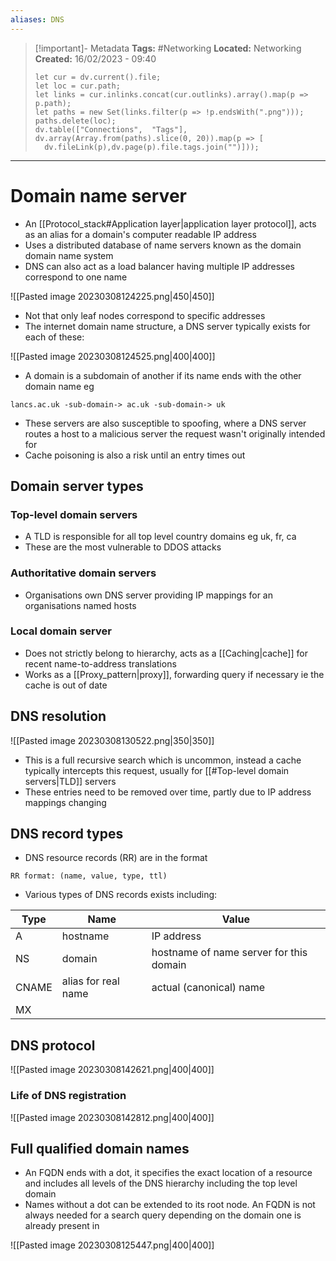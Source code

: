 ```yaml
---
aliases: DNS
---
```


> [!important]- Metadata
> **Tags:** #Networking 
> **Located:** Networking
> **Created:** 16/02/2023 - 09:40
> ```dataviewjs
>let cur = dv.current().file;
>let loc = cur.path;
>let links = cur.inlinks.concat(cur.outlinks).array().map(p => p.path);
>let paths = new Set(links.filter(p => !p.endsWith(".png")));
>paths.delete(loc);
>dv.table(["Connections",  "Tags"], dv.array(Array.from(paths).slice(0, 20)).map(p => [
>   dv.fileLink(p),dv.page(p).file.tags.join("")]));
> ```

___
# Domain name server
- An [[Protocol_stack#Application layer|application layer protocol]], acts as an alias for a domain's computer readable  IP address
- Uses a distributed database of name servers known as the domain domain name system
- DNS can also act as a load balancer having multiple IP addresses correspond to one name

![[Pasted image 20230308124225.png|450|450]]
- Not that only leaf nodes correspond to specific addresses 
- The internet domain name structure, a DNS server typically exists for each of these:

![[Pasted image 20230308124525.png|400|400]]

- A domain is a subdomain of another if its name ends with the other domain name eg 
```
lancs.ac.uk -sub-domain-> ac.uk -sub-domain-> uk 
```
- These servers are also susceptible to spoofing, where a DNS server routes a host to a malicious server the request wasn't originally intended for  
- Cache poisoning is also a risk until an entry times out
## Domain server types
### Top-level domain servers
- A TLD is responsible for all top level country domains eg uk, fr, ca
- These are the most vulnerable to DDOS attacks 
### Authoritative domain servers
- Organisations own DNS server providing IP mappings for an organisations named hosts 
### Local domain server
- Does not strictly belong to hierarchy, acts as a [[Caching|cache]] for recent name-to-address translations
- Works as a [[Proxy_pattern|proxy]], forwarding query if necessary ie the cache is out of date

## DNS resolution

![[Pasted image 20230308130522.png|350|350]]

- This is a full recursive search which is uncommon, instead a cache typically intercepts this request, usually for [[#Top-level domain servers|TLD]] servers
- These entries need to be removed over time, partly due to IP address mappings changing 


## DNS record types
- DNS resource records (RR) are in the format 
```
RR format: (name, value, type, ttl)
```
- Various types of DNS records exists including:

| Type  | Name                | Value                                   |
| ----- | ------------------- | --------------------------------------- |
| A     | hostname            | IP address                              |
| NS    | domain              | hostname of name server for this domain |
| CNAME | alias for real name | actual (canonical) name                 |
| MX      |                     |                                         |


## DNS protocol

![[Pasted image 20230308142621.png|400|400]]

### Life of DNS registration
![[Pasted image 20230308142812.png|400|400]]
## Full qualified domain names
- An FQDN ends with a dot, it specifies the exact location of a resource and includes all levels of the DNS hierarchy including the top level domain
- Names without a dot can be extended to its root node. An FQDN is not always needed for a search query depending on the domain one is already present in 

![[Pasted image 20230308125447.png|400|400]]
